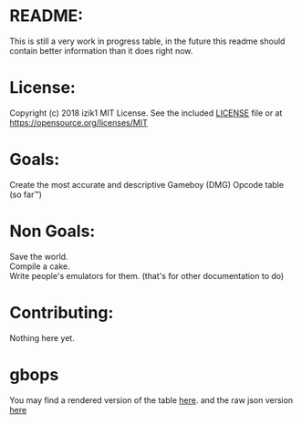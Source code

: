 # README:
This is still a very work in progress table, in the future this readme should contain better information than it does right now.

# License:
Copyright (c) 2018 izik1 MIT License. See the included [LICENSE](LICENSE) file or at <https://opensource.org/licenses/MIT>


# Goals:
Create the most accurate and descriptive Gameboy (DMG) Opcode table (so far™)

# Non Goals:
Save the world.  
Compile a cake.  
Write people's emulators for them. (that's for other documentation to do)

# Contributing:

Nothing here yet.

# gbops
You may find a rendered version of the table [here](table/table.html). and the raw json version [here](table/dmgops.json)

